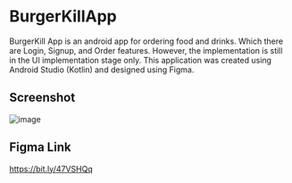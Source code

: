 # BurgerKillApp

BurgerKill App is an android app for ordering food and drinks. Which there are Login, Signup, and Order features. However, the implementation is still in the UI implementation stage only. This application was created using Android Studio (Kotlin) and designed using Figma.

## Screenshot
![image](https://github.com/ridwanrahmn/BurgerKillApp/assets/114630647/8bea3376-83d3-4c67-a021-617297d5ec7a)

## Figma Link
https://bit.ly/47VSHQq
